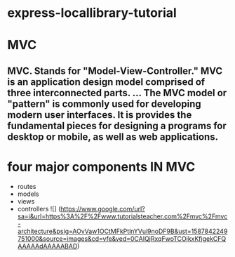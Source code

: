 # express-locallibrary-tutorial
# MVC
## MVC. Stands for "Model-View-Controller." MVC is an application design model comprised of three interconnected parts. ... The MVC model or "pattern" is commonly used for developing modern user interfaces. It is provides the fundamental pieces for designing a programs for desktop or mobile, as well as web applications.
# four major components IN MVC
* routes
* models
* views
* controllers 
 ![]
 (https://www.google.com/url?sa=i&url=https%3A%2F%2Fwww.tutorialsteacher.com%2Fmvc%2Fmvc-architecture&psig=AOvVaw1OCtMFkPtlnYVui9noDF9B&ust=1587842249751000&source=images&cd=vfe&ved=0CAIQjRxqFwoTCOjkxKfjgekCFQAAAAAdAAAAABAD)
